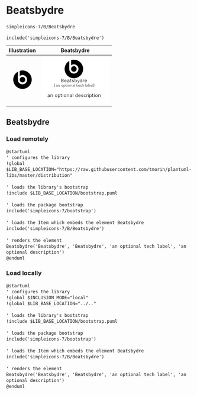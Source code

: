 # Beatsbydre


```text
simpleicons-7/B/Beatsbydre
```

```text
include('simpleicons-7/B/Beatsbydre')
```



| Illustration | Beatsbydre |
| :---: | :---: |
| ![illustration for Illustration](../../simpleicons-7/B/Beatsbydre.png) | ![illustration for Beatsbydre](../../simpleicons-7/B/Beatsbydre.Local.png) |




## Beatsbydre

### Load remotely
```plantuml
@startuml
' configures the library
!global $LIB_BASE_LOCATION="https://raw.githubusercontent.com/tmorin/plantuml-libs/master/distribution"

' loads the library's bootstrap
!include $LIB_BASE_LOCATION/bootstrap.puml

' loads the package bootstrap
include('simpleicons-7/bootstrap')

' loads the Item which embeds the element Beatsbydre
include('simpleicons-7/B/Beatsbydre')

' renders the element
Beatsbydre('Beatsbydre', 'Beatsbydre', 'an optional tech label', 'an optional description')
@enduml
```

### Load locally
```plantuml
@startuml
' configures the library
!global $INCLUSION_MODE="local"
!global $LIB_BASE_LOCATION="../.."

' loads the library's bootstrap
!include $LIB_BASE_LOCATION/bootstrap.puml

' loads the package bootstrap
include('simpleicons-7/bootstrap')

' loads the Item which embeds the element Beatsbydre
include('simpleicons-7/B/Beatsbydre')

' renders the element
Beatsbydre('Beatsbydre', 'Beatsbydre', 'an optional tech label', 'an optional description')
@enduml
```

